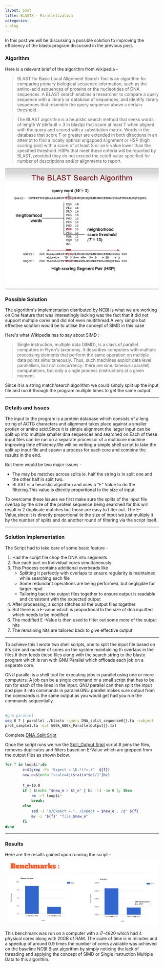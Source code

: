 ```yaml
---
layout: post
title: BLASTX - Parallelization
categories:
- blog
---
```


In this post we will be discussing a possible solution to improving the efficiency of the blastx program discussed in the previous post.

### Algorithm

Here is a relevant brief of the algorithm from wikipedia - 

>BLAST for Basic Local Alignment Search Tool is an algorithm for comparing primary biological sequence information, such as the amino-acid sequences of proteins or the nucleotides of DNA sequences. A BLAST search enables a researcher to compare a query sequence with a library or database of sequences, and identify library sequences that resemble the query sequence above a certain threshold.


>The BLAST algorithm is a heuristic search method that seeks words of length W (default = 3 in blastp) that score at least T when aligned with the query and scored with a substitution matrix. Words in the database that score T or greater are extended in both directions in an attempt to find a locally optimal ungapped alignment or HSP (high scoring pair) with a score of at least S or an E value lower than the specified threshold. HSPs that meet these criteria will be reported by BLAST, provided they do not exceed the cutoff value specified for number of descriptions and/or alignments to report.

![Algorithm](/assets/BLAST_algorithm.gif)

---

### Possible Solution

The algorithm's implementation distributed by NCBI is what we are working on.One feature that was interestingly lacking was the fact that it did not support multiple cores and did not even multithread.A very simple but effective solution would be to utilise the concept of SIMD in this case

Here's what Wikipedia has to say about SIMD :

>Single instruction, multiple data (SIMD), is a class of parallel computers in Flynn's taxonomy. It describes computers with multiple processing elements that perform the same operation on multiple data points simultaneously. Thus, such machines exploit data level parallelism, but not concurrency: there are simultaneous (parallel) computations, but only a single process (instruction) at a given moment.

Since it is a string match/search algorithm we could simply split up the input file and run it through the program multiple times to get the same output.

---

### Details and Issues

The input to the program is a protein database which consists of a long string of ACTG characters and alignment takes place against a smaller protien or amino acid.Since it is simple alignment the larger input can be split up into multiple smaller dna sequences and searched on.Each of these input files can be run on a separate processor of a multicore machine improving time efficiency.We will be writing a simple shell script to take the split up input file and spawn a process for each core and combine the results in the end.

But there would be two major issues - 

- The may be matches across splits ie. half the string is in split one and the other half in split two.
- BLAST is a heuristic algorithm and uses a "E" Value to do the filtering.This value is directly proportional to the size of input.

To overcome these issues we first make sure the splits of the input file overlap by the size of the protein sequence being searched for,this will result in 2 duplicate matches but those are easy to filter out.
The E-Value,since it is directly proportional to the size of input we just multiply it by the number of splits and do another round of filtering via the script itself.

---

### Solution Implementation

The Script had to take care of some basic feature - 

1. Had the script file chop the DNA into segments
2. Run each part on Individual cores simultaneously 
3. This Process contains additional overheads like 
	- Splitting It perfectly with overlaps to ensure regularity is maintained while searching each file
	- Some redundant operations are being performed, but negligible for larger input
	- Tailoring back the output files together to ensure output is readable and consistent with the expected output
4. After processing, a script stitches all the output files together
5. But there is a E-value which is proportional to the size of dna inputted which needs to be modified
6. The modified E -Value is then used to filter out some more of the output hits
7. The remaining hits are tailored back to give effective output


---

To achieve this I wrote two shell scripts, one to split the input file based on it's size and number of cores on the system maintaining th overlaps in the files.It then feeds these files along with the search string to the blastx program which is run with GNU Parallel which offloads each job on a separate core.

GNU parallel is a shell tool for executing jobs in parallel using one or more computers. A job can be a single command or a small script that has to be run for each of the lines in the input. GNU parallel can then split the input and pipe it into commands in parallel.GNU parallel makes sure output from the commands is the same output as you would get had you run the commands sequentially.

```sh

#gnu parallel
seq 0 7 | parallel ./blastx -query DNA_split_sequence0{}.fa -subject 
prot_sample1.fa -out 500k_600k_ParallelOutput{}.txt

```
Complete [DNA_Split Sript](https://github.com/Apaar/Parallel-Computing/blob/master/ncbi-blast/split_DNA.sh)

Once the script runs we run the [Split_Output Sript](https://github.com/Apaar/Parallel-Computing/blob/master/ncbi-blast/split_output.sh) script.It joins the files, removes duplicates and filters based on E-Value which are grepped from the output files as shown below.

```sh
for f in loop$i*;do
		e=$(grep -Po 'Expect = \K.*(?=,)'  ${f})
		new_e=$(echo "scale=4;($ratio*$e)/1"|bc)
		
		t_e=10.0
		if [ $(echo "$new_e > $t_e" | bc -l) -ne 0 ]; then
			rm -rf loop$i*
			break;
		else
			sed -i "s/Expect =.*, /Expect = $new_e , /g" ${f}
			mv -i "${f}" "file_$new_e"	
		fi
done
```

---

### Results

Here are the results gained upon running the script - 

![Benchmarks](/assets/benchmarks.png)

This benchmark was run on a computer with a i7-4820 which had 4 physical cores along with 20GB of RAM.
The scale of time is in minutes and a speedup of around 0.9 times the number of cores available was achieved on the baseline NCBI Blast algorithm by simply noticing the lack of threading and applying the concept of SIMD or Single Instruction Multiple Data to this algorithm.



